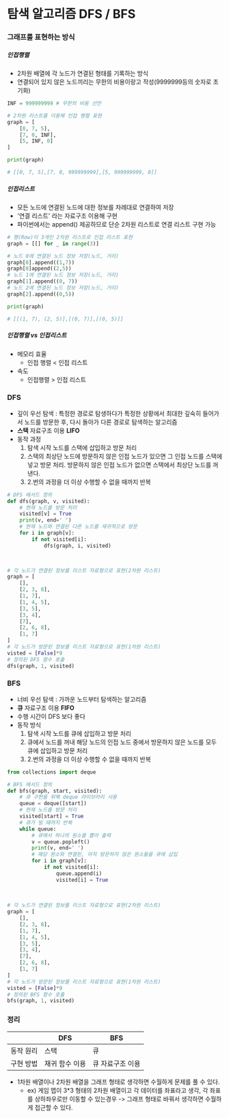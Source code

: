 # 탐색 알고리즘 DFS / BFS

### 그래프를 표현하는 방식

##### 인접행렬

* 2차원 배열에 각 노드가 연결된 형태를 기록하는 방식
* 연결되어 있지 않은 노드끼리는 무한의 비용이랑고 작성(9999999등의 숫자로 초기화)

```python
INF = 999999999 # 무한의 비용 선언

# 2차원 리스트를 이용해 인접 행렬 표현
graph = [
    [0, 7, 5],
    [7, 0, INF],
    [5, INF, 0]
]

print(graph)

# [[0, 7, 5],[7, 0, 999999999],[5, 999999999, 0]]
```

##### 인접리스트

* 모든 노드에 연결된 노드에 대한 정보를 차례대로 연결하여 저장
* '연결 리스트' 라는 자료구조 이용해 구현
* 파이썬에서는 append() 제공하므로 단순 2차원 리스트로 연결 리스트 구현 가능 

```python
# 행(Row)이 3개인 2차원 리스트로 인접 리스트 표현
graph = [[] for _ in range(3)]

# 노드 0에 연결된 노드 정보 저장(노드, 거리)
graph[0].append((1,7))
graph[0]append((2,5))
# 노드 1에 연결된 노드 정보 저장(노드, 거리)
graph[1].append((0, 7))
# 노드 2에 연결된 노드 정보 저장(노드, 거리)
graph[2].append((0,5))

print(graph)

# [[(1, 7), (2, 5)],[(0, 7)],[(0, 5)]]
```

##### 인접행렬 vs 인접리스트

* 메모리 효율
  * 인접 행렬 < 인접 리스트
* 속도
  * 인접행렬 > 인접 리스트 

### DFS

* 깊이 우선 탐색 : 특정한 경로로 탐생하다가 특정한 상황에서 최대한 깊숙히 들어가서 노드를 방문한 후, 다시 돌아가 다른 경로로 탐색하는 알고리즘 
* __스택__ 자료구조 이용 __LIFO__
* 동작 과정
  1. 탐색 시작 노드를 스택에 삽입하고 방문 처리
  2. 스택의 최상단 노드에 방문하지 않은 인접 노드가 있으면 그 인접 노드를 스택에 넣고 방문 처리. 방문하지 않은 인접 노드가 없으면 스택에서 최상단 노드를 꺼낸다.
  3. 2.번의 과정을 더 이상 수행할 수 없을 때까지 반복

```python
# DFS 메서드 정의 
def dfs(graph, v, visited):
    # 현재 노드를 방문 처리
    visited[v] = True
    print(v, end=' ')                       
    # 현재 노드와 연결된 다른 노드를 재귀적으로 방문
    for i in graph[v]:
        if not visited[i]:
            dfs(graph, i, visited)

            

# 각 노드가 연결된 정보를 리스트 자료형으로 표현(2차원 리스트)
graph = [
    [],
    [2, 3, 8],
    [1, 7],
    [1, 4, 5],
    [3, 5],
    [3, 4],
    [7],
    [2, 6, 8],
    [1, 7]
]
# 각 노드가 방문된 정보를 리스트 자료형으로 표현(1차원 리스트)
visted = [False]*9
# 정의된 DFS 함수 호출
dfs(graph, 1, visited)
```

### BFS

* 너비 우선 탐색 : 가까운 노드부터 탐색하는 알고리즘 
* __큐__ 자료구조 이용  __FIFO__
* 수행 시간이 DFS 보다 좋다
* 동작 방식
  1. 탐색 시작 노드를 큐에 삽입하고 방문 처리
  2. 큐에서 노드를 꺼내 해당 노드의 인접 노드 중에서 방문하지 않은 노드를 모두 큐에 삽입하고 방문 처리
  3. 2.번의 과정을 더 이상 수행할 수 없을 때까지 반복

```python
from collections import deque

# BFS 메서드 정의
def bfs(graph, start, visited):
    # 큐 구현을 위해 deque 라이브러리 사용
    queue = deque([start])
    # 현재 노드를 방문 처리
    visited[start] = True
    # 큐가 빌 때까지 반복
    while queue:
        # 큐에서 하나의 원소를 뽑아 출력
        v = queue.popleft()
        print(v, end=' ')
        # 해당 원소와 연결된, 아직 방문하지 않은 원소들을 큐에 삽입
        for i in graph[v]:
            if not visited[i]:
                queue.append(i)
                visited[i] = True
                    
    
    
# 각 노드가 연결된 정보를 리스트 자료형으로 표현(2차원 리스트)
graph = [
    [],
    [2, 3, 8],
    [1, 7],
    [1, 4, 5],
    [3, 5],
    [3, 4],
    [7],
    [2, 6, 8],
    [1, 7]
]
# 각 노드가 방문된 정보를 리스트 자료형으로 표현(1차원 리스트)
visted = [False]*9
# 정의된 BFS 함수 호출
bfs(graph, 1, visited)
```

### 정리

|           | DFS            | BFS              |
| --------- | -------------- | ---------------- |
| 동작 원리 | 스택           | 큐               |
| 구현 방법 | 재귀 함수 이용 | 큐 자료구조 이용 |

* 1차원 배열이나 2차원 배열을 그래프 형태로 생각하면 수월하게 문제를 풀 수 있다.
  * ex) 게임 맵이 3*3 형태의 2차원 배열이고 각 데이터를 좌표라고 생각, 각 좌표를 상하좌우로만 이동할 수 있는경우 -> 그래프 형태로 바꿔서 생각하면 수월하게 접근할 수 있다.